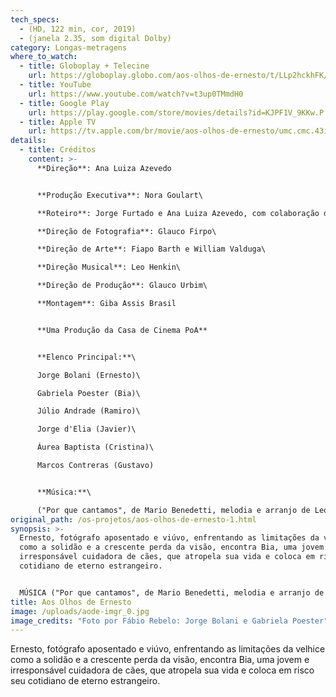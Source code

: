 ```yaml
---
tech_specs:
  - (HD, 122 min, cor, 2019)
  - (janela 2.35, som digital Dolby)
category: Longas-metragens
where_to_watch:
  - title: Globoplay + Telecine
    url: https://globoplay.globo.com/aos-olhos-de-ernesto/t/LLp2hckhFK/
  - title: YouTube
    url: https://www.youtube.com/watch?v=t3up0TMmdH0
  - title: Google Play
    url: https://play.google.com/store/movies/details?id=KJPF1V_9KKw.P
  - title: Apple TV
    url: https://tv.apple.com/br/movie/aos-olhos-de-ernesto/umc.cmc.43i2dfhp2nb70tgk35w8bhapp
details:
  - title: Créditos
    content: >-
      **Direção**: Ana Luiza Azevedo


      **Produção Executiva**: Nora Goulart\

      **Roteiro**: Jorge Furtado e Ana Luiza Azevedo, com colaboração de Vicente Moreno e Miguel da Costa Franco\

      **Direção de Fotografia**: Glauco Firpo\

      **Direção de Arte**: Fiapo Barth e William Valduga\

      **Direção Musical**: Leo Henkin\

      **Direção de Produção**: Glauco Urbim\

      **Montagem**: Giba Assis Brasil


      **Uma Produção da Casa de Cinema PoA**


      **Elenco Principal:**\

      Jorge Bolani (Ernesto)\

      Gabriela Poester (Bia)\

      Júlio Andrade (Ramiro)\

      Jorge d'Elia (Javier)\

      Áurea Baptista (Cristina)\

      Marcos Contreras (Gustavo)


      **Música:**\

      ("Por que cantamos", de Mario Benedetti, melodia e arranjo de Leo Henkin; voz: Rossana Taddei)
original_path: /os-projetos/aos-olhos-de-ernesto-1.html
synopsis: >-
  Ernesto, fotógrafo aposentado e viúvo, enfrentando as limitações da velhice
  como a solidão e a crescente perda da visão, encontra Bia, uma jovem e
  irresponsável cuidadora de cães, que atropela sua vida e coloca em risco seu
  cotidiano de eterno estrangeiro.


  MÚSICA ("Por que cantamos", de Mario Benedetti, melodia e arranjo de Leo Henkin; voz: Rossana Taddei)
title: Aos Olhos de Ernesto
image: /uploads/aode-imgr_0.jpg
image_credits: "Foto por Fábio Rebelo: Jorge Bolani e Gabriela Poester"
---
```

Ernesto, fotógrafo aposentado e viúvo, enfrentando as limitações da velhice como a solidão e a crescente perda da visão, encontra Bia, uma jovem e irresponsável cuidadora de cães, que atropela sua vida e coloca em risco seu cotidiano de eterno estrangeiro.